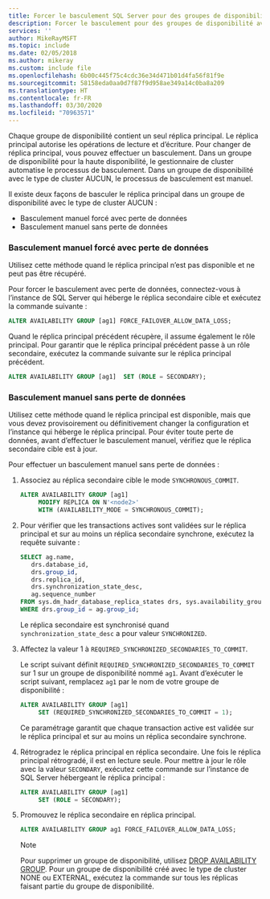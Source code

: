 ```yaml
---
title: Forcer le basculement SQL Server pour des groupes de disponibilité
description: Forcer le basculement pour des groupes de disponibilité avec le type de cluster AUCUN
services: ''
author: MikeRayMSFT
ms.topic: include
ms.date: 02/05/2018
ms.author: mikeray
ms.custom: include file
ms.openlocfilehash: 6b00c445f75c4cdc36e34d471b01d4fa56f81f9e
ms.sourcegitcommit: 58158eda0aa0d7f87f9d958ae349a14c0ba8a209
ms.translationtype: HT
ms.contentlocale: fr-FR
ms.lasthandoff: 03/30/2020
ms.locfileid: "70963571"
---
```

Chaque groupe de disponibilité contient un seul réplica principal. Le réplica principal autorise les opérations de lecture et d’écriture. Pour changer de réplica principal, vous pouvez effectuer un basculement. Dans un groupe de disponibilité pour la haute disponibilité, le gestionnaire de cluster automatise le processus de basculement. Dans un groupe de disponibilité avec le type de cluster AUCUN, le processus de basculement est manuel. 

Il existe deux façons de basculer le réplica principal dans un groupe de disponibilité avec le type de cluster AUCUN :

- Basculement manuel forcé avec perte de données
- Basculement manuel sans perte de données

### <a name="forced-manual-failover-with-data-loss"></a>Basculement manuel forcé avec perte de données

Utilisez cette méthode quand le réplica principal n’est pas disponible et ne peut pas être récupéré. 

Pour forcer le basculement avec perte de données, connectez-vous à l’instance de SQL Server qui héberge le réplica secondaire cible et exécutez la commande suivante :

```SQL
ALTER AVAILABILITY GROUP [ag1] FORCE_FAILOVER_ALLOW_DATA_LOSS;
```

Quand le réplica principal précédent récupère, il assume également le rôle principal. Pour garantir que le réplica principal précédent passe à un rôle secondaire, exécutez la commande suivante sur le réplica principal précédent.

```SQL
ALTER AVAILABILITY GROUP [ag1]  SET (ROLE = SECONDARY);
```

### <a name="manual-failover-without-data-loss"></a>Basculement manuel sans perte de données

Utilisez cette méthode quand le réplica principal est disponible, mais que vous devez provisoirement ou définitivement changer la configuration et l’instance qui héberge le réplica principal. Pour éviter toute perte de données, avant d’effectuer le basculement manuel, vérifiez que le réplica secondaire cible est à jour. 

Pour effectuer un basculement manuel sans perte de données :

1. Associez au réplica secondaire cible le mode `SYNCHRONOUS_COMMIT`.

   ```SQL
   ALTER AVAILABILITY GROUP [ag1] 
        MODIFY REPLICA ON N'<node2>' 
        WITH (AVAILABILITY_MODE = SYNCHRONOUS_COMMIT);
   ```

2. Pour vérifier que les transactions actives sont validées sur le réplica principal et sur au moins un réplica secondaire synchrone, exécutez la requête suivante : 

   ```SQL
   SELECT ag.name, 
      drs.database_id, 
      drs.group_id, 
      drs.replica_id, 
      drs.synchronization_state_desc, 
      ag.sequence_number
   FROM sys.dm_hadr_database_replica_states drs, sys.availability_groups ag
   WHERE drs.group_id = ag.group_id; 
   ```

   Le réplica secondaire est synchronisé quand `synchronization_state_desc` a pour valeur `SYNCHRONIZED`.

3. Affectez la valeur 1 à `REQUIRED_SYNCHRONIZED_SECONDARIES_TO_COMMIT`.

   Le script suivant définit `REQUIRED_SYNCHRONIZED_SECONDARIES_TO_COMMIT` sur 1 sur un groupe de disponibilité nommé `ag1`. Avant d’exécuter le script suivant, remplacez `ag1` par le nom de votre groupe de disponibilité :

   ```SQL
   ALTER AVAILABILITY GROUP [ag1] 
        SET (REQUIRED_SYNCHRONIZED_SECONDARIES_TO_COMMIT = 1);
   ```

   Ce paramétrage garantit que chaque transaction active est validée sur le réplica principal et sur au moins un réplica secondaire synchrone. 

4. Rétrogradez le réplica principal en réplica secondaire. Une fois le réplica principal rétrogradé, il est en lecture seule. Pour mettre à jour le rôle avec la valeur `SECONDARY`, exécutez cette commande sur l’instance de SQL Server hébergeant le réplica principal :

   ```SQL
   ALTER AVAILABILITY GROUP [ag1] 
        SET (ROLE = SECONDARY); 
   ```

5. Promouvez le réplica secondaire en réplica principal. 

   ```SQL
   ALTER AVAILABILITY GROUP ag1 FORCE_FAILOVER_ALLOW_DATA_LOSS; 
   ```  

   > [!NOTE] 
   > Pour supprimer un groupe de disponibilité, utilisez [DROP AVAILABILITY GROUP](https://docs.microsoft.com/sql/t-sql/statements/drop-availability-group-transact-sql). Pour un groupe de disponibilité créé avec le type de cluster NONE ou EXTERNAL, exécutez la commande sur tous les réplicas faisant partie du groupe de disponibilité.
